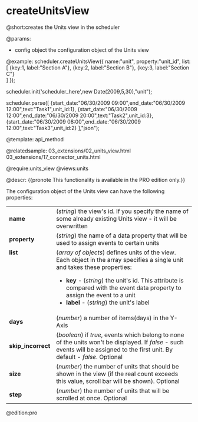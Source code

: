 createUnitsView
=============

@short:creates the Units view in the scheduler
	

@params:
- config	object	the configuration object of the Units view


@example: 
scheduler.createUnitsView({
	name:"unit",
	property:"unit_id",
	list:[
		{key:1, label:"Section A"},
		{key:2, label:"Section B"},
		{key:3, label:"Section C"}	
	]
});

scheduler.init('scheduler_here',new Date(2009,5,30),"unit");

scheduler.parse([
 {start_date:"06/30/2009 09:00",end_date:"06/30/2009 12:00",text:"Task1",unit_id:1},
 {start_date:"06/30/2009 12:00",end_date:"06/30/2009 20:00",text:"Task2",unit_id:3},
 {start_date:"06/30/2009 08:00",end_date:"06/30/2009 12:00",text:"Task3",unit_id:2}
],"json");

@template:	api_method

@relatedsample:
	03_extensions/02_units_view.html
    03_extensions/17_connector_units.html

@require:units_view
@views:units

@descr:
{{pronote This functionality is available in the PRO edition only.}}

The configuration object of the Units view can have the following properties:
<table class="webixdoc_links">
	<tbody>
    	<tr>
			<td class="webixdoc_links0"><b>name</b></td>
			<td>(<i>string</i>) the view's id. If you specify the name of some already existing Units view - it will be overwritten</td>
		</tr>
        <tr>
			<td class="webixdoc_links0"><b>property</b></td>
			<td>(<i>string</i>) the name of a data property that will be used to assign events to certain units</td>
		</tr>
        <tr>
			<td class="webixdoc_links0"  style="vertical-align: top;"><b>list</b></td>
			<td>(<i>array of objects</i>) defines units of the view.<br> Each object in the array specifies a single unit and takes these properties:
            	<ul>
					<li><b>key</b> -   (<i>string</i>) the unit's id. This attribute is compared with the event data property to assign the event to a unit</li>
					<li><b>label</b> -   (<i>string</i>) the unit's label</li>
			</ul>
             </td>
		</tr>
        <tr>
			<td class="webixdoc_links0"><b>days</b></td>
			<td>(<i>number</i>) a number of items(days) in the Y-Axis</td>
		</tr>
        <tr>
			<td class="webixdoc_links0"><b>skip_incorrect</b></td>
			<td>(<i>boolean</i>) if <i>true</i>, events which belong to none of the units won't be displayed. If <i>false</i> - such events will be assigned to the first unit. By default - <i>false</i>. Optional</td>
		</tr>
        <tr>
			<td class="webixdoc_links0"><b>size</b></td>
			<td>(<i>number</i>) the number of units that should be shown in the view (if the real count exceeds this value, scroll bar will be shown). Optional</td>
		</tr>
        <tr>
			<td class="webixdoc_links0"><b>step</b></td>
			<td>(<i>number</i>) the number of units that will be scrolled at once. Optional</td>
		</tr>
    </tbody>
</table>

@edition:pro

